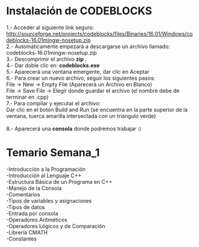 # Instalación de CODEBLOCKS
1.- Acceder al siguiente link seguro: <br />
http://sourceforge.net/projects/codeblocks/files/Binaries/16.01/Windows/codeblocks-16.01mingw-nosetup.zip
<br />
2.- Automáticamente empezará a descargarse un archivo llamado: <br />
codeblocks-16.01mingw-nosetup.zip 
<br />
3.- Descomprimir el archivo <strong> zip </strong>. <br />
4.- Dar doble clic en: <strong>codeblocks.exe</strong><br />
5.- Aparecerá una ventana emergente, dar clic en Aceptar<br />
6.- Para crear un nuevo archivo, seguir los siguientes pasos: <br />
  File -> New -> Empty File (Aparecerá un Archivo en Blanco) <br />
  File -> Save File -> Elegir donde guardar el archivo (el nombre debe de terminar en .cpp)<br />
7.- Para compilar y ejecutar el archivo: <br />
  Dar clic en el botón Build and Run (se encuentra en la parte superior de la ventana, tuerca amarilla intersectada  con un triangulo verde)<br /><br />
8.- Aparecerá una <strong>consola</strong> donde podremos trabajar :) <br />

# Temario Semana_1

-Introducción a la Programación<br />
-Introducción al Lenguaje C++<br />
-Estructura Básica de un Programa en C++<br />
-Manejo de la Consola<br />
-Comentarios<br />
-Tipos de variables y asignaciones<br />
-Tipos de datos<br />
-Entrada por consola<br />
-Operadores Aritméticos<br />
-Operadores Lógicos y de Comparación<br />
-Librería CMATH<br />
-Constantes<br />
